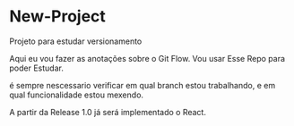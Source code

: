 # New-Project

Projeto para estudar versionamento

Aqui eu vou fazer as anotações sobre o Git Flow.
Vou usar Esse Repo para poder Estudar.

é sempre nescessario verificar em qual branch estou trabalhando, e em qual funcionalidade estou mexendo.

A partir da Release 1.0 já será implementado o React.
